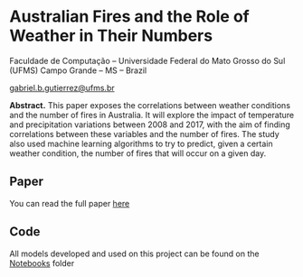 # Australian Fires and the Role of Weather in Their Numbers

Faculdade de Computação – Universidade Federal do Mato Grosso do Sul (UFMS) Campo Grande – MS – Brazil

gabriel.b.gutierrez@ufms.br


**Abstract.** This paper exposes the correlations between weather conditions and the number of fires in Australia. It will explore the impact of temperature and precipitation variations between 2008 and 2017, with the aim of finding correlations between these variables and the number of fires. The study also used machine learning algorithms to try to predict, given a certain weather condition, the number of fires that will occur on a given day.

## Paper
You can read the full paper [here](https://github.com/GabrielBG0/Australian-Fires-and-the-Role-of-Weather-in-Their-Numbers/blob/main/Artigo%20Final/Inc%C3%AAndios%20Australianos%20e%20o%20Papel%20das%20Condi%C3%A7%C3%B5es%20Clim%C3%A1ticas%20em%20Seus%20N%C3%BAmeros.docx.pdf)

## Code
All models developed and used on this project can be found on the [Notebooks](https://github.com/GabrielBG0/Australian-Fires-and-the-Role-of-Weather-in-Their-Numbers/tree/main/Notebooks) folder
